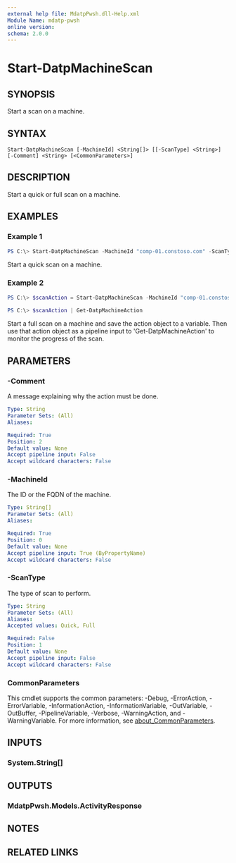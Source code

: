 ```yaml
---
external help file: MdatpPwsh.dll-Help.xml
Module Name: mdatp-pwsh
online version:
schema: 2.0.0
---
```


# Start-DatpMachineScan

## SYNOPSIS
Start a scan on a machine.

## SYNTAX

```
Start-DatpMachineScan [-MachineId] <String[]> [[-ScanType] <String>] [-Comment] <String> [<CommonParameters>]
```

## DESCRIPTION
Start a quick or full scan on a machine.

## EXAMPLES

### Example 1
```powershell
PS C:\> Start-DatpMachineScan -MachineId "comp-01.constoso.com" -ScanType Quick -Comment "Running quick scan on machine"
```

Start a quick scan on a machine.

### Example 2
```powershell
PS C:\> $scanAction = Start-DatpMachineScan -MachineId "comp-01.constoso.com" -ScanType Full -Comment "Running a full scan on machine"

PS C:\> $scanAction | Get-DatpMachineAction
```

Start a full scan on a machine and save the action object to a variable. Then use that action object as a pipeline input to 'Get-DatpMachineAction' to monitor the progress of the scan.

## PARAMETERS

### -Comment
A message explaining why the action must be done.

```yaml
Type: String
Parameter Sets: (All)
Aliases:

Required: True
Position: 2
Default value: None
Accept pipeline input: False
Accept wildcard characters: False
```

### -MachineId
The ID or the FQDN of the machine.

```yaml
Type: String[]
Parameter Sets: (All)
Aliases:

Required: True
Position: 0
Default value: None
Accept pipeline input: True (ByPropertyName)
Accept wildcard characters: False
```

### -ScanType
The type of scan to perform.

```yaml
Type: String
Parameter Sets: (All)
Aliases:
Accepted values: Quick, Full

Required: False
Position: 1
Default value: None
Accept pipeline input: False
Accept wildcard characters: False
```

### CommonParameters
This cmdlet supports the common parameters: -Debug, -ErrorAction, -ErrorVariable, -InformationAction, -InformationVariable, -OutVariable, -OutBuffer, -PipelineVariable, -Verbose, -WarningAction, and -WarningVariable. For more information, see [about_CommonParameters](http://go.microsoft.com/fwlink/?LinkID=113216).

## INPUTS

### System.String[]
## OUTPUTS

### MdatpPwsh.Models.ActivityResponse
## NOTES

## RELATED LINKS
